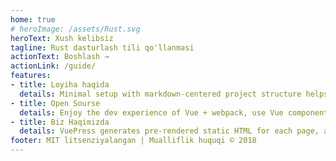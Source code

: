 ```yaml
---
home: true
# heroImage: /assets/Rust.svg
heroText: Xush kelibsiz
tagline: Rust dasturlash tili qo'llanmasi
actionText: Boshlash →
actionLink: /guide/
features:
- title: Loyiha haqida
  details: Minimal setup with markdown-centered project structure helps you focus on writing.
- title: Open Sourse
  details: Enjoy the dev experience of Vue + webpack, use Vue components in markdown, and develop custom themes with Vue.
- title: Biz Haqimizda
  details: VuePress generates pre-rendered static HTML for each page, and runs as an SPA once a page is loaded.
footer: MIT litsenziyalangan | Mualliflik huquqi © 2018
---
```


